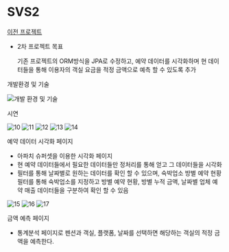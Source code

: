 # SVS2


[이전 프로젝트](https://github.com/pwj7773/SVS)


- 2차 프로젝트 목표

  기존 프로젝트의 ORM방식을 JPA로 수정하고, 예약 데이터를 시각화하며
  현 데이터들을 통해 이용자의 객실 요금을 적정 금액으로 예측 할 수 있도록 추가




개발환경 및 기술

![개발 환경 및 기술](https://github.com/pwj7773/SVS2/assets/129372470/41b3a03a-a39f-41cf-9abf-f176a3df2689)


시연

![10](https://github.com/pwj7773/SVS2/assets/129372470/7addf7e6-055c-4c53-b693-7056067bb72c)
![11](https://github.com/pwj7773/SVS2/assets/129372470/25653eba-c83c-4b7c-9c2e-144d3f1d891a)
![12](https://github.com/pwj7773/SVS2/assets/129372470/094a32fc-22ff-4eed-9e7e-eef27313473a)
![13](https://github.com/pwj7773/SVS2/assets/129372470/ca995dce-c91f-45c7-8265-3d4e229866f8)
![14](https://github.com/pwj7773/SVS2/assets/129372470/b88d3cfe-a52d-458b-92d9-6ff479b746b7)

예약 데이터 시각화 페이지
  - 아파치 슈퍼셋을 이용한 시각화 페이지
  - 현 예약 데이터들에서 필요한 데이터들만 정처리를 통해 얻고 그 데이터들을 시각화
  - 필터를 통해 날짜별로 원하는 데이터를 확인 할 수 있으며,
    숙박업소 방별 예약 현황 필터를 통해 숙박업소를 지정하고
    방별 예약 현황, 방별 누적 금액, 날짜별 업체 예약 매출 데이터들을 구분하여 확인 할 수 있음





![15](https://github.com/pwj7773/SVS2/assets/129372470/1c5bd9ed-587d-4e65-ae7f-1954fea974ef)
![16](https://github.com/pwj7773/SVS2/assets/129372470/1c37d1ee-f410-45b9-9a21-08e860481150)
![17](https://github.com/pwj7773/SVS2/assets/129372470/3452dcfc-9688-4c1e-a236-5049b54601e9)

금액 예측 페이지
  - 통계분석 페이지로 펜션과 객실, 플랫폼, 날짜를 선택하면 해당하는
    객실의 적정 금액을 예측한다.



